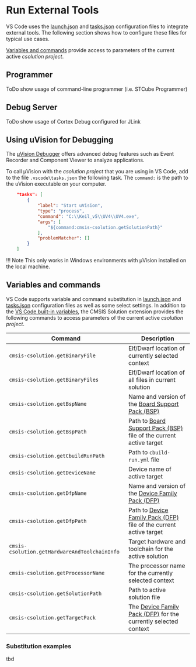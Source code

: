 # Run External Tools

VS Code uses the [launch.json](https://code.visualstudio.com/docs/editor/debugging) and
[tasks.json](https://code.visualstudio.com/docs/editor/tasks) configuration files to integrate external tools. The following
section shows how to configure these files for typical use cases.

[Variables and commands](#variables-and-commands) provide access to parameters  of the current active *csolution project*.

## Programmer

ToDo show usage of command-line programmer (i.e. STCube Programmer)

## Debug Server

ToDo show usage of Cortex Debug configured for JLink

## Using uVision for Debugging

The [µVision Debugger](https://developer.arm.com/documentation/101407/0541/Debugging) offers advanced debug features such as
Event Recorder and Component Viewer to analyze applications.

To call µVision with the *csolution project* that you are using in VS Code, add to the file `.vscode\tasks.json` the
following task. The `command:` is the path to the uVision executable on your computer.

```json
    "tasks": [
        {
            "label": "Start uVision",
            "type": "process",
            "command": "C:\\Keil_v5\\UV4\\UV4.exe",
            "args": [
                "${command:cmsis-csolution.getSolutionPath}"
            ],
            "problemMatcher": []
        }
    ]
```

!!! Note
    This only works in Windows environments with µVision installed on the local machine.

## Variables and commands

VS Code supports variable and command substitution in [launch.json](https://code.visualstudio.com/docs/editor/debugging) and
[tasks.json](https://code.visualstudio.com/docs/editor/tasks) configuration files as well as some select settings. In
addition to the [VS Code built-in variables](https://code.visualstudio.com/docs/editor/variables-reference), the CMSIS
Solution extension provides the following commands to access parameters of the current active *csolution project*.

| Command  | Description |
|----------|-------------|
| `cmsis-csolution.getBinaryFile`               | Elf/Dwarf location of currently selected context |
| `cmsis-csolution.getBinaryFiles`              | Elf/Dwarf location of all files in current solution |
| `cmsis-csolution.getBspName`                  | Name and version of the [Board Support Pack (BSP)](https://www.keil.arm.com/boards/) |
| `cmsis-csolution.getBspPath`                  | Path to [Board Support Pack (BSP)](https://www.keil.arm.com/boards/) file of the current active target |
| `cmsis-csolution.getCbuildRunPath`            | Path to `cbuild-run.yml` file |
| `cmsis-csolution.getDeviceName`               | Device name of active target |
| `cmsis-csolution.getDfpName`                  | Name and version of the [Device Family Pack (DFP)](https://www.keil.arm.com/devices/) |
| `cmsis-csolution.getDfpPath`                  | Path to [Device Family Pack (DFP)](https://www.keil.arm.com/devices/) file of the current active target |
| `cmsis-csolution.getHardwareAndToolchainInfo` | Target hardware and toolchain for the active solution |
| `cmsis-csolution.getProcessorName`            | The processor name for the currently selected context |
| `cmsis-csolution.getSolutionPath`             | Path to active solution file |
| `cmsis-csolution.getTargetPack`               | The [Device Family Pack (DFP)](https://www.keil.arm.com/devices/) for the currently selected context |

### Substitution examples

tbd